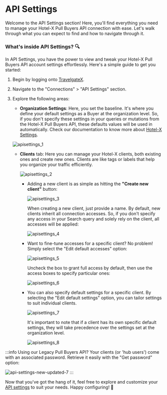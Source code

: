 ﻿---
sidebar_position: 2
---

# API Settings

Welcome to the API Settings section! Here, you'll find everything you need to manage your Hotel-X Pull Buyers API connection with ease. Let's walk through what you can expect to find and how to navigate through it.

### What's inside API Settings? 🔍

In API Settings, you have the power to view and tweak your Hotel-X Pull Buyers API account settings effortlessly. Here's a simple guide to get you started:

1. Begin by logging onto [TravelgateX](https://www.travelgatex.com/).

2. Navigate to the "Connections" > "API Settings" section.

3. Explore the following areas:

    - **Organization Settings**: Here, you set the baseline. It's where you define your default settings as a Buyer at the organization level. So, if you don't specify these settings in your queries or mutations from the Hotel-X Pull Buyers API, these defaults values will be used in automatically. Check our documentation to know more about [Hotel-X Settings](/docs/apis/for-buyers/hotel-x-pull-buyers-api/making-requests/settings).

	![apisettings_1](https://storage.travelgate.com/kbase/apisettings_1.png)

    - **Clients** tab: Here you can manage your Hotel-X clients, both existing ones and create new ones. Clients are like tags or labels that help you organize your traffic efficiently.

    	![apisettings_2](https://storage.travelgate.com/kbase/apisettings_2.png)

		* Adding a new client is as simple as hitting the **"Create new client"** button:

			![apisettings_3](https://storage.travelgate.com/kbase/apisettings_3.png)

			When creating a new client, just provide a name. By default, new clients inherit all connection accesses. So, if you don't specify any access in your Search query and solely rely on the client, all accesses will be applied:

			![apisettings_4](https://storage.travelgate.com/kbase/apisettings_4.png)

		* Want to fine-tune accesses for a specific client? No problem! Simply select the "Edit default accesses" option:

			![apisettings_5](https://storage.travelgate.com/kbase/apisettings_5.png)

			Uncheck the box to grant full access by default, then use the access boxes to specify particular ones:

			![apisettings_6](https://storage.travelgate.com/kbase/apisettings_6.png)

		
		* You can also specify default settings for a specific client. By selecting the "Edit default settings" option, you can tailor settings to suit individual clients. 
		
			![apisettings_7](https://storage.travelgate.com/kbase/apisettings_7.png)

			It's important to note that if a client has its own specific default settings, they will take precedence over the settings set at the organization level.

			![apisettings_8](https://storage.travelgate.com/kbase/apisettings_8.png)



:::info
Using our Legacy Pull Buyers API? Your clients (or 'hub users') come with an associated password. Retrieve it easily with the "Get password" option:

![api-settings-new-updated-7](https://storage.travelgate.com/kbase/apisettings_9.png)
:::


Now that you've got the hang of it, feel free to explore and customize your [API settings](https://app.travelgate.com/connections/settings) to suit your needs. Happy configuring! 🎉
